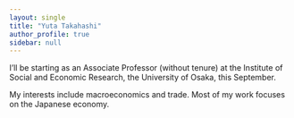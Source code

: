 ```yaml
---
layout: single
title: "Yuta Takahashi"
author_profile: true
sidebar: null
---
```


I’ll be starting as an Associate Professor (without tenure) at the Institute of Social and Economic Research, the University of Osaka, this September.

My interests include macroeconomics and trade. Most of my work focuses on the Japanese economy.
